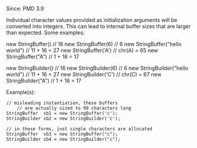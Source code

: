 Since: PMD 3.9

Individual character values provided as initialization arguments will be converted into integers.
This can lead to internal buffer sizes that are larger than expected. Some examples:

new StringBuffer() 		//  16
new StringBuffer(6)		//  6
new StringBuffer(&quot;hello world&quot;)  // 11 + 16 = 27
new StringBuffer('A')	//  chr(A) = 65
new StringBuffer(&quot;A&quot;)   //  1 + 16 = 17 

new StringBuilder() 		//  16
new StringBuilder(6)		//  6
new StringBuilder(&quot;hello world&quot;)  // 11 + 16 = 27
new StringBuilder('C')	 //  chr(C) = 67
new StringBuilder(&quot;A&quot;)   //  1 + 16 = 17

Example(s):
```
// misleading instantiation, these buffers
	// are actually sized to 99 characters long
StringBuffer  sb1 = new StringBuffer('c');   
StringBuilder sb2 = new StringBuilder('c');
  
// in these forms, just single characters are allocated
StringBuffer  sb3 = new StringBuffer("c");
StringBuilder sb4 = new StringBuilder("c");
```
